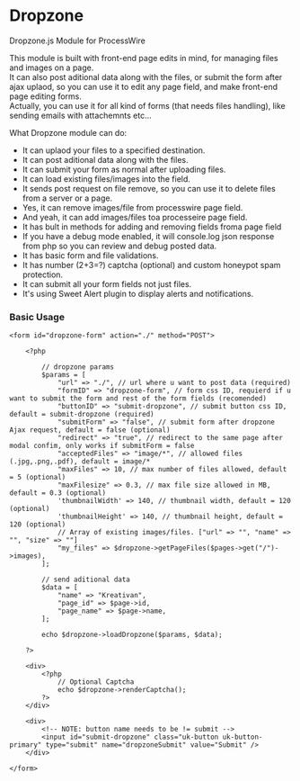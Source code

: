 # Dropzone
Dropzone.js Module for ProcessWire 

This module is built with front-end page edits in mind, for managing files and images on a page.     
It can also post aditional data along with the files, or submit the form after ajax uplaod, so you can use it to edit any page field, and make front-end page editing forms.     
Actually, you can use it for all kind of forms (that needs files handling), like sending emails with attachemnts etc...

What Dropzone module can do:    
* It can uplaod your files to a specified destination.
* It can post aditional data along with the files.
* It can submit your form as normal after uploading files.
* It can load existing files/images into the field.
* It sends post request on file remove, so you can use it to delete files from a server or a page. 
* Yes, it can remove images/file from processwire page field.
* And yeah, it can add images/files toa  processeire page field.
* It has bult in methods for adding and removing fields froma page field 
* If you have a debug mode enabled, it will console.log json response from php so you can review and debug posted data.
* It has basic form and file validations.
* It has number (2+3=?) captcha (optional) and custom honeypot spam protection.
* It can submit all your form fields not just files.
* It's using Sweet Alert plugin to display alerts and notifications.

### Basic Usage

```
<form id="dropzone-form" action="./" method="POST">

    <?php

        // dropzone params
        $params = [
            "url" => "./", // url where u want to post data (required)
            "formID" => "dropzone-form", // form css ID, requierd if u want to submit the form and rest of the form fields (recomended)
            "buttonID" => "submit-dropzone", // submit button css ID, default = submit-dropzone (required)
            "submitForm" => "false", // submit form after dropzone Ajax request, default = false (optional)
            "redirect" => "true", // redirect to the same page after modal confim, only works if submitForm = false
            "acceptedFiles" => "image/*", // allowed files (.jpg,.png,.pdf), default = image/*
            "maxFiles" => 10, // max number of files allowed, default = 5 (optional)
            "maxFilesize" => 0.3, // max file size allowed in MB, default = 0.3 (optional)
            'thumbnailWidth' => 140, // thumbnail width, default = 120 (optional)
            'thumbnailHeight' => 140, // thumbnail height, default = 120 (optional)
            // Array of existing images/files. ["url" => "", "name" => "", "size" => ""]
            "my_files" => $dropzone->getPageFiles($pages->get("/")->images),
        ];

        // send aditional data
        $data = [
            "name" => "Kreativan",
            "page_id" => $page->id,
            "page_name" => $page->name,
        ];

        echo $dropzone->loadDropzone($params, $data);

    ?>

    <div>
        <?php
            // Optional Captcha 
            echo $dropzone->renderCaptcha();
        ?>
    </div>

    <div>
        <!-- NOTE: button name needs to be != submit -->
        <input id="submit-dropzone" class="uk-button uk-button-primary" type="submit" name="dropzoneSubmit" value="Submit" />
    </div>

</form>
```